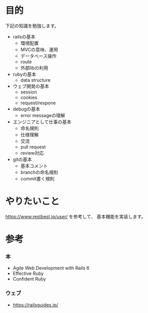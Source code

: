 # 目的
下記の知識を勉強します。
- railsの基本
  - 環境配置
  - MVCの意味、運用  
  - データベース操作
  - route
  - 外部libの利用
- rubyの基本
  - data structure
- ウェブ開発の基本
  - session
  - cookies
  - request/respone
- debugの基本
  - error messageの理解
- エンジニアとして仕事の基本
  - 命名規則
  - 仕様理解
  - 交流
  - pull request
  - review対応
- gitの基本
  - 基本コメント
  - branchの命名規則
  - commit書く規則
  
# やりたいこと
https://www.restbest.jp/user/ を参考して、
基本機能を実装します。

# 参考
### 本
- Agile Web Development with Rails 6
- Effective Ruby
- Confident Ruby
### ウェブ
- https://railsguides.jp/
